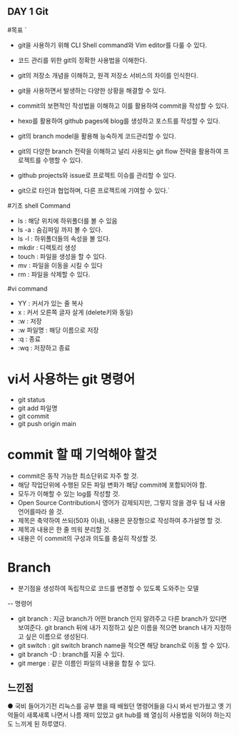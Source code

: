 ## DAY 1 Git

#목표
`
- git을 사용하기 위해 CLI Shell command와 Vim editor를 다룰 수 있다.

- 코드 관리를 위한 git의 정확한 사용법을 이해한다.

- git의 저장소 개념을 이해하고, 원격 저장소 서비스의 차이를 인식한다.

- git을 사용하면서 발생하는 다양한 상황을 해결할 수 있다.

- commit의 보편적인 작성법을 이해하고 이를 활용하여 commit을 작성할 수 있다.

- hexo를 활용하여 github pages에 blog를 생성하고 포스트를 작성할 수 있다.

- git의 branch model을 활용해 능숙하게 코드관리할 수 있다.

- git의 다양한 branch 전략을 이해하고 널리 사용되는 git flow 전략을 활용하여 프로젝트를 수행할 수 있다.

- github projects와 issue로 프로젝트 이슈를 관리할 수 있다.

- git으로 타인과 협업하며, 다른 프로젝트에 기여할 수 있다.`




#기초 shell Command
- ls 	: 해당 위치에 하위폴더를 볼 수 있음
- ls -a : 숨김파일 까지 볼 수 있다. 
- ls -l	: 하위폴더들의 속성을 볼  있다.
- mkdir : 디렉토리 생성
- touch : 파일을 생성을 할 수 있다.
- mv 	: 파일을 이동을 시킬 수 있다
- rm	: 파일을 삭제할 수 있다.

#vi command
- YY 		: 커서가 있는 줄 복사
- x 		: 커서 오른쪽 글자 살게 (delete키와 동일)
- :w 		: 저장
- :w 파일명 	: 해당 이름으로 저장
- :q 		: 종료
- :wq 		: 저장하고 종료

# vi서 사용하는  git 명령어
- git status
- git add 파일명 
- git commit
- git push origin main

# commit 할 때 기억해야 할것
- commit은 동작 가능한 최소단위로 자주 할 것.
- 해당 작업단위에 수행된 모든 파일 변화가 해당 commit에 포함되어야 함.
- 모두가 이해할 수 있는 log를 작성할 것.
- Open Source Contribution시 영어가 강제되지만, 그렇지 않을 경우 팀 내 사용 언어를따라 쓸 것.
- 제목은 축약하여 쓰되(50자 이내), 내용은 문장형으로 작성하여 추가설명 할 것.
- 제목과 내용은 한 줄 띄워 분리할 것.
- 내용은 이 commit의 구성과 의도를 충실히 작성할 것.

# Branch

- 분기점을 생성하여 독립적으로 코드를 변경할 수 있도록 도와주는 모델

-- 명령어
- git branch 	: 지금 branch가 어떤 branch 인지 알려주고 다른 branch가 있다면 보여준다.
  git branch 뒤에 내가 지정하고 싶은 이름을 적으면 branch 내가 지정하고 싶은 이름으로 생성된다.
- git switch	: git switch branch name을 적으면 해당 branch로 이동 할 수 있다. 
- git branch -D	: branch를 지울 수 있다. 
- git merge	: 같은 이름인 파일의 내용을 합칠 수 있다. 


## 느낀점 

 ● 국비 들어가기전 리눅스를 공부 했을 때 배웠던 명령어들을 다시 봐서 반가웠고 옛 기억들이 새록새록 나면서 나름 재미 있었고 git hub를 왜 열심히 사용법을 익혀야 하는지도 느끼게 된 하루였다.

